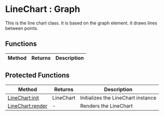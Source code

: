 # LineChart : Graph
This is the line chart class. It is based on the graph element. It draws lines between points.

## Functions

|Method|Returns|Description|
|---|---|---|


## Protected Functions

|Method|Returns|Description|
|---|---|---|
|[LineChart:init](#LineChart:init)|LineChart|Initializes the LineChart instance
|[LineChart:render](#LineChart:render)|-|Renders the LineChart


